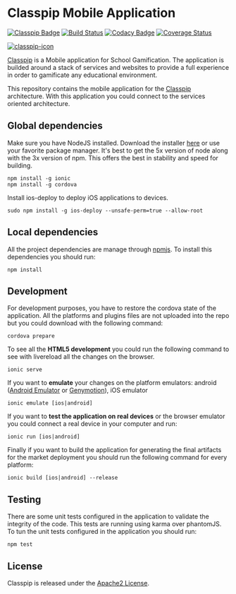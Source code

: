 # Classpip Mobile Application

[![Classpip Badge](https://img.shields.io/badge/classpip-mobile-brightgreen.svg)](https://github.com/classpip/classpip-mobile)
[![Build Status](https://travis-ci.org/classpip/classpip-mobile.svg?branch=master)](https://travis-ci.org/classpip/classpip-mobile)
[![Codacy Badge](https://api.codacy.com/project/badge/Grade/bd643be13e654be1a662a6eea7a43b93)](https://www.codacy.com/app/classpip/classpip-mobile?utm_source=github.com&utm_medium=referral&utm_content=classpip/classpip-mobile&utm_campaign=Badge_Grade)
[![Coverage Status](https://coveralls.io/repos/github/classpip/classpip-mobile/badge.svg?branch=master)](https://coveralls.io/github/classpip/classpip-mobile?branch=master)

[![classpip-icon](https://github.com/classpip/classpip/raw/master/resources/icontext-land.png)](http://www.classpip.com/)

[Classpip](https://www.classpip.com) is a Mobile application for School Gamification. The application is builded around a stack of services and websites to provide a full experience in order to gamificate any educational environment.

This repository contains the mobile application for the [Classpip](https://www.classpip.com) architecture. With this application you could connect to the services oriented architecture.

## Global dependencies

Make sure you have NodeJS installed. Download the installer [here](https://nodejs.org/dist/latest-v5.x/) or use your favorite package manager. It's best to get the 5x version of node along with the 3x version of npm. This offers the best in stability and speed for building.

```
npm install -g ionic
npm install -g cordova
```

Install ios-deploy to deploy iOS applications to devices.

```
sudo npm install -g ios-deploy --unsafe-perm=true --allow-root
```

## Local dependencies

All the project dependencies are manage through [npmjs](https://www.npmjs.com/). To install this dependencies you should run:

```
npm install
```

## Development

For development purposes, you have to restore the cordova state of the application. All the platforms and plugins files are not uploaded into the repo but you could download with the following command:

```
cordova prepare
```

To see all the **HTML5 development** you could run the following command to see with livereload all the changes on the browser.

```
ionic serve
```

If you want to **emulate** your changes on the platform emulators: android ([Android Emulator](https://developer.android.com/studio/run/emulator.html) or [Genymotion](https://www.genymotion.com/)), iOS emulator

```
ionic emulate [ios|android]
```

If you want to **test the application on real devices** or the browser emulator you could connect a real device in your computer and run:

```
ionic run [ios|android]
```

Finally if you want to build the application for generating the final artifacts for the market deployment you should run the following command for every platform:

```
ionic build [ios|android] --release
```

## Testing

There are some unit tests configured in the application to validate the integrity of the code. This tests are running using karma over phantomJS. To tun the unit tests configured in the application you should run:

```
npm test
```

## License

Classpip is released under the [Apache2 License](https://github.com/classpip/classpip-mobile/blob/master/LICENSE).
